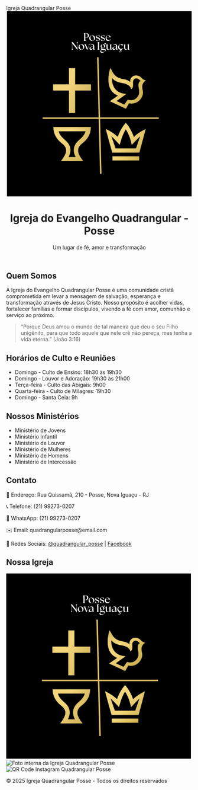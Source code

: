 <!DOCTYPE html>
<html lang="pt-BR">
<head>
  <meta charset="UTF-8">
  <meta name="viewport" content="width=device-width, initial-scale=1.0">
  <meta name="description" content="Igreja do Evangelho Quadrangular Posse - fé, amor e transformação em Jesus Cristo.">
  Igreja Quadrangular Posse
  <script src="https://cdn.tailwindcss.com"></script>
</head>
<body class="bg-black text-white">

  <!-- Header -->
  <header class="p-6 text-center shadow-lg bg-black">
    <img src="Posse Nova.png" alt="Logo Igreja Quadrangular Posse" class="mx-auto w-32 mb-4">
    <h1 class="text-3xl font-bold">Igreja do Evangelho Quadrangular - Posse</h1>
    <p class="text-lg mt-2">Um lugar de fé, amor e transformação</p>
  </header>

  <!-- Seção Quem Somos -->
  <section class="p-8 max-w-4xl mx-auto">
    <h2 class="text-2xl font-semibold mb-4 text-yellow-400">Quem Somos</h2>
    <p class="leading-relaxed mb-4">
      A Igreja do Evangelho Quadrangular Posse é uma comunidade cristã comprometida em levar a mensagem de salvação, esperança e transformação através de Jesus Cristo. Nosso propósito é acolher vidas, fortalecer famílias e formar discípulos, vivendo a fé com amor, comunhão e serviço ao próximo.
    </p>
    <blockquote class="border-l-4 border-yellow-400 pl-4 italic text-gray-300">
      “Porque Deus amou o mundo de tal maneira que deu o seu Filho unigênito, para que todo aquele que nele crê não pereça, mas tenha a vida eterna.” (João 3:16)
    </blockquote>
  </section>

  <!-- Seção Horários -->
  <section class="p-8 max-w-4xl mx-auto bg-gray-900 shadow-md rounded-2xl my-6">
    <h2 class="text-2xl font-semibold mb-4 text-yellow-400">Horários de Culto e Reuniões</h2>
    <ul class="list-disc list-inside space-y-2">
      <li>Domingo - Culto de Ensino: 18h30 às 19h30</li>
      <li>Domingo - Louvor e Adoração: 19h30 às 21h00</li>
      <li>Terça-feira - Culto das Abigaís: 9h00</li>
      <li>Quarta-feira - Culto de Milagres: 19h30</li>
      <li>Domingo - Santa Ceia: 9h</li>
    </ul>
  </section>

  <!-- Seção Ministérios -->
  <section class="p-8 max-w-4xl mx-auto">
    <h2 class="text-2xl font-semibold mb-4 text-yellow-400">Nossos Ministérios</h2>
    <ul class="list-disc list-inside space-y-2">
      <li>Ministério de Jovens</li>
      <li>Ministério Infantil</li>
      <li>Ministério de Louvor</li>
      <li>Ministério de Mulheres</li>
      <li>Ministério de Homens</li>
      <li>Ministério de Intercessão</li>
    </ul>
  </section>

  <!-- Seção Contato -->
  <section class="p-8 max-w-4xl mx-auto bg-gray-900 shadow-md rounded-2xl my-6">
    <h2 class="text-2xl font-semibold mb-4 text-yellow-400">Contato</h2>
    <p class="mb-2">📍 Endereço: Rua Quissamã, 210 - Posse, Nova Iguaçu - RJ</p>
    <p class="mb-2">📞 Telefone: (21) 99273-0207</p>
    <p class="mb-2">📱 WhatsApp: (21) 99273-0207</p>
    <p class="mb-2">✉️ Email: quadrangularposse@email.com</p>
    <p>🔗 Redes Sociais: 
      <a href="https://www.instagram.com/quadrangular_posse" target="_blank" class="text-yellow-400 underline">@quadrangular_posse</a> | 
      <a href="https://www.facebook.com/seu_perfil" target="_blank" class="text-yellow-400 underline">Facebook</a>
    </p>
  </section>

  <!-- Seção Fotos -->
  <section class="p-8 max-w-4xl mx-auto">
    <h2 class="text-2xl font-semibold mb-4 text-yellow-400">Nossa Igreja</h2>
    <div class="grid grid-cols-1 sm:grid-cols-2 md:grid-cols-3 gap-4">
      <div class="bg-gray-800 rounded-xl h-48 flex items-center justify-center">
        <img src="Posse Nova.png" alt="Logo Igreja Quadrangular Posse" class="h-48 object-contain rounded-xl hover:scale-105 transition-transform duration-300">
      </div>
      <div class="bg-gray-800 rounded-xl h-48 flex items-center justify-center">
        <img src="0c7688e0-a15a-4e6b-8f41-f69d8d1e1698.png" alt="Foto interna da Igreja Quadrangular Posse" class="h-48 object-contain rounded-xl hover:scale-105 transition-transform duration-300">
      </div>
      <div class="bg-gray-800 rounded-xl h-48 flex items-center justify-center">
        <img src="quadrangular_posse_qr.png" alt="QR Code Instagram Quadrangular Posse" class="h-48 object-contain rounded-xl hover:scale-105 transition-transform duration-300">
      </div>
    </div>
  </section>

  <!-- Rodapé -->
  <footer class="bg-black text-white text-center p-4 mt-8 border-t border-gray-700">
    <p>&copy; 2025 Igreja Quadrangular Posse - Todos os direitos reservados</p>
  </footer>

  <!-- Botão flutuante do WhatsApp -->
  <a href="https://wa.me/5521992730207" target="_blank" 
     class="fixed bottom-6 right-6 bg-green-500 hover:bg-green-600 text-white rounded-full w-16 h-16 flex items-center justify-center shadow-lg transition-colors duration-300">
    <svg xmlns="http://www.w3.org/2000/svg" fill="currentColor" class="w-8 h-8" viewBox="0 0 24 24">
      <path d="M20.52 3.48a11.93 11.93 0 00-16.91 0 11.95 11.95 0 000 16.92L2 22l3.63-1.91a11.95 11.95 0 0016.89-16.61zm-9.49 18.26c-3.23 0-6.32-1.25-8.61-3.53a11.92 11.92 0 010-16.91 11.92 11.92 0 0116.91 0 11.92 11.92 0 010 16.91 11.92 11.92 0 01-8.3 3.53zM17.65 15.64l-1.17-.34c-.31-.09-.67-.15-1.03-.55s-.65-.79-.73-1.09l-.34-1.17c-.06-.23-.24-.36-.48-.36-.24 0-.48.06-.73.11l-1.27.3c-.21.0
